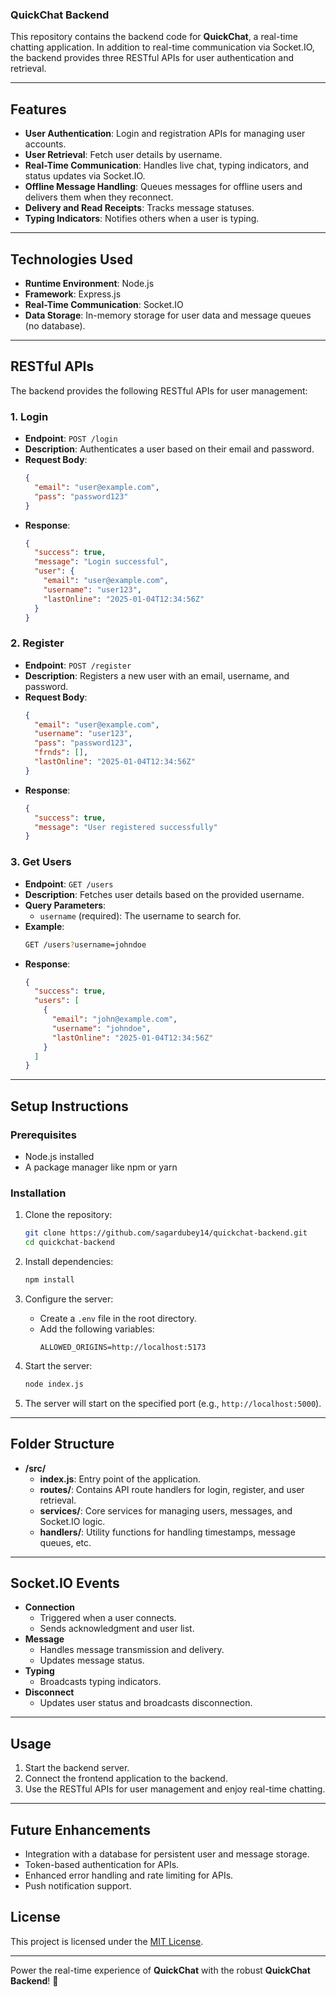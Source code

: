 ### QuickChat Backend

This repository contains the backend code for **QuickChat**, a real-time chatting application. In addition to real-time communication via Socket.IO, the backend provides three RESTful APIs for user authentication and retrieval.

---

## Features

- **User Authentication**: Login and registration APIs for managing user accounts.
- **User Retrieval**: Fetch user details by username.
- **Real-Time Communication**: Handles live chat, typing indicators, and status updates via Socket.IO.
- **Offline Message Handling**: Queues messages for offline users and delivers them when they reconnect.
- **Delivery and Read Receipts**: Tracks message statuses.
- **Typing Indicators**: Notifies others when a user is typing.

---

## Technologies Used

- **Runtime Environment**: Node.js
- **Framework**: Express.js
- **Real-Time Communication**: Socket.IO
- **Data Storage**: In-memory storage for user data and message queues (no database).

---

## RESTful APIs

The backend provides the following RESTful APIs for user management:

### 1. **Login**
- **Endpoint**: `POST /login`
- **Description**: Authenticates a user based on their email and password.
- **Request Body**:
  ```json
  {
    "email": "user@example.com",
    "pass": "password123"
  }
  ```
- **Response**:
  ```json
  {
    "success": true,
    "message": "Login successful",
    "user": {
      "email": "user@example.com",
      "username": "user123",
      "lastOnline": "2025-01-04T12:34:56Z"
    }
  }
  ```

### 2. **Register**
- **Endpoint**: `POST /register`
- **Description**: Registers a new user with an email, username, and password.
- **Request Body**:
  ```json
  {
    "email": "user@example.com",
    "username": "user123",
    "pass": "password123",
    "frnds": [],
    "lastOnline": "2025-01-04T12:34:56Z"
  }
  ```
- **Response**:
  ```json
  {
    "success": true,
    "message": "User registered successfully"
  }
  ```

### 3. **Get Users**
- **Endpoint**: `GET /users`
- **Description**: Fetches user details based on the provided username.
- **Query Parameters**:
  - `username` (required): The username to search for.
- **Example**:
  ```bash
  GET /users?username=johndoe
  ```
- **Response**:
  ```json
  {
    "success": true,
    "users": [
      {
        "email": "john@example.com",
        "username": "johndoe",
        "lastOnline": "2025-01-04T12:34:56Z"
      }
    ]
  }
  ```

---

## Setup Instructions

### Prerequisites
- Node.js installed
- A package manager like npm or yarn

### Installation

1. Clone the repository:
   ```bash
   git clone https://github.com/sagardubey14/quickchat-backend.git
   cd quickchat-backend
   ```

2. Install dependencies:
   ```bash
   npm install
   ```

3. Configure the server:
   - Create a `.env` file in the root directory.
   - Add the following variables:
     ```env
     ALLOWED_ORIGINS=http://localhost:5173
     ```

4. Start the server:
   ```bash
   node index.js
   ```

5. The server will start on the specified port (e.g., `http://localhost:5000`).

---

## Folder Structure

- **/src/**
  - **index.js**: Entry point of the application.
  - **routes/**: Contains API route handlers for login, register, and user retrieval.
  - **services/**: Core services for managing users, messages, and Socket.IO logic.
  - **handlers/**: Utility functions for handling timestamps, message queues, etc.

---

## Socket.IO Events

- **Connection**
  - Triggered when a user connects.
  - Sends acknowledgment and user list.
- **Message**
  - Handles message transmission and delivery.
  - Updates message status.
- **Typing**
  - Broadcasts typing indicators.
- **Disconnect**
  - Updates user status and broadcasts disconnection.

---

## Usage

1. Start the backend server.
2. Connect the frontend application to the backend.
3. Use the RESTful APIs for user management and enjoy real-time chatting.

---

## Future Enhancements

- Integration with a database for persistent user and message storage.
- Token-based authentication for APIs.
- Enhanced error handling and rate limiting for APIs.
- Push notification support.



## License

This project is licensed under the [MIT License](LICENSE).

---

Power the real-time experience of **QuickChat** with the robust **QuickChat Backend**! 🚀